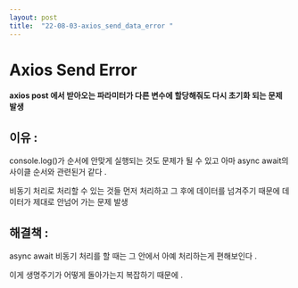 ```yaml
---
layout: post
title:  "22-08-03-axios_send_data_error "
---
```


# Axios Send Error
**axios post 에서 받아오는 파라미터가 다른 변수에 할당해줘도 다시 초기화 되는 문제 발생**


## 이유 : 

 console.log()가 순서에 안맞게 실행되는 것도 문제가 될 수 있고 아마 async await의 사이클 순서와 관련된거 같다 . 

비동기 처리로 처리할 수 있는 것들 먼저 처리하고 그 후에 데이터를 넘겨주기 때문에 데이터가 제대로 안넘어 가는 문제 발생 

## 해결책 : 

async await 비동기 처리를 할 때는 그 안에서 아예 처리하는게 편해보인다 . 

이게 생명주기가 어떻게 돌아가는지 복잡하기 때문에 .
